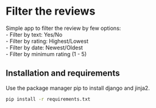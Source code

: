 # Filter the reviews
 Simple app to filter the review by few options: <br/>
    - Filter by text: Yes/No <br/>
    - Filter by rating: Highest/Lowest <br/>
    - Filter by date: Newest/Oldest <br/>
    - Filter by minimum rating (1 - 5)

## Installation and requirements
Use the package manager pip to install django and jinja2.

```bash
pip install -r requirements.txt
```



